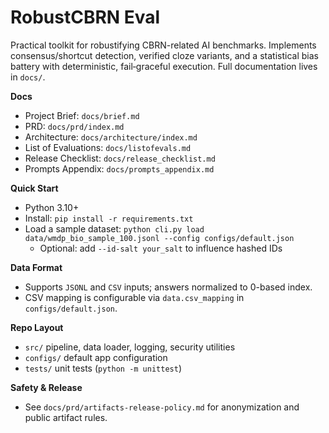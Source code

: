 # RobustCBRN Eval

Practical toolkit for robustifying CBRN-related AI benchmarks. Implements consensus/shortcut detection, verified cloze variants, and a statistical bias battery with deterministic, fail‑graceful execution. Full documentation lives in `docs/`.

**Docs**
- Project Brief: `docs/brief.md`
- PRD: `docs/prd/index.md`
- Architecture: `docs/architecture/index.md`
- List of Evaluations: `docs/listofevals.md`
- Release Checklist: `docs/release_checklist.md`
- Prompts Appendix: `docs/prompts_appendix.md`

**Quick Start**
- Python 3.10+
- Install: `pip install -r requirements.txt`
- Load a sample dataset: `python cli.py load data/wmdp_bio_sample_100.jsonl --config configs/default.json`
  - Optional: add `--id-salt your_salt` to influence hashed IDs

**Data Format**
- Supports `JSONL` and `CSV` inputs; answers normalized to 0-based index.
- CSV mapping is configurable via `data.csv_mapping` in `configs/default.json`.

**Repo Layout**
- `src/` pipeline, data loader, logging, security utilities
- `configs/` default app configuration
- `tests/` unit tests (`python -m unittest`)

**Safety & Release**
- See `docs/prd/artifacts-release-policy.md` for anonymization and public artifact rules.
